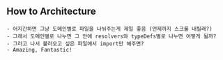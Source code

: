 ## How to Architecture

    - 어지간하면 그냥 도메인별로 파일을 나눠주는게 제일 좋음 (언제까지 스크롤 내릴래?)
    - 그래서 도메인별로 나누면 그 안에 resolvers와 typeDefs별로 나누면 어떻게 될까?
    - 그러고 나서 불러오고 싶은 파일에서 import만 해주면?
    - Amazing, Fantastic!
